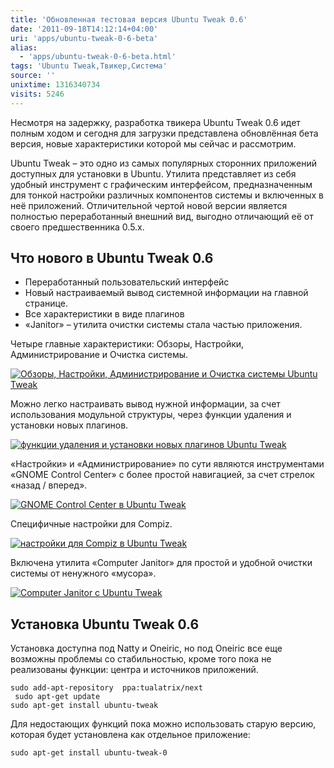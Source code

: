 ```yaml
---
title: 'Обновленная тестовая версия Ubuntu Tweak 0.6'
date: '2011-09-18T14:12:14+04:00'
uri: 'apps/ubuntu-tweak-0-6-beta'
alias: 
  - 'apps/ubuntu-tweak-0-6-beta.html'
tags: 'Ubuntu Tweak,Твикер,Система'
source: ''
unixtime: 1316340734
visits: 5246
---
```

Несмотря на задержку, разработка твикера Ubuntu Tweak 0.6 идет полным ходом и сегодня для загрузки представлена обновлённая бета версия, новые характеристики которой мы сейчас и рассмотрим.

Ubuntu Tweak – это одно из самых популярных сторонних приложений доступных для установки в Ubuntu. Утилита представляет из себя удобный инструмент с графическим интерфейсом, предназначенным для тонкой настройки различных компонентов системы и включенных в неё приложений. Отличительной чертой новой версии является полностью переработанный внешний вид, выгодно отличающий её от своего предшественника 0.5.x.

## Что нового в Ubuntu Tweak 0.6

*   Переработанный пользовательский интерфейс
*   Новый настраиваемый вывод системной информации на главной странице.
*   Все характеристики в виде плагинов
*   «Janitor» – утилита очистки системы стала частью приложения.

Четыре главные характеристики: Обзоры, Настройки, Администрирование и Очистка системы.

[![Обзоры, Настройки, Администрирование и Очистка системы Ubuntu Tweak](img/2011/09/18/14-00/ubuntu-tweak-6157903185-o.jpg)](img/2011/09/18/14-00/ubuntu-tweak-6157903185-o.jpg)

Можно легко настраивать вывод нужной информации, за счет использования модульной структуры, через функции удаления и установки новых плагинов.

[![функции удаления и установки новых плагинов Ubuntu Tweak](img/2011/09/18/14-00/ubuntu-tweak-1-6157903187-o.jpg)](img/2011/09/18/14-00/ubuntu-tweak-1-6157903187-o.jpg)

«Настройки» и «Администрирование» по сути являются инструментами «GNOME Control Center» с более простой навигацией, за счет стрелок «назад / вперед».

[![GNOME Control Center в Ubuntu Tweak](img/2011/09/18/14-00/ubuntu-tweak-2-6157903191-o.jpg)](img/2011/09/18/14-00/ubuntu-tweak-2-6157903191-o.jpg)

Специфичные настройки для Compiz.

[![настройки для Compiz в Ubuntu Tweak](img/2011/09/18/14-00/ubuntu-tweak-3-6157903195-o.jpg)](img/2011/09/18/14-00/ubuntu-tweak-3-6157903195-o.jpg)

Включена утилита «Computer Janitor» для простой и удобной очистки системы от ненужного «мусора».

[![Computer Janitor c Ubuntu Tweak](img/2011/09/18/14-00/ubuntu-tweak-4-6157903197-o.jpg)](img/2011/09/18/14-00/ubuntu-tweak-4-6157903197-o.jpg)

## Установка Ubuntu Tweak 0.6

Установка доступна под Natty и Oneiric, но под Oneiric все еще возможны проблемы со стабильностью, кроме того пока не реализованы функции: центра и источников приложений.

```
sudo add-apt-repository  ppa:tualatrix/next
 sudo apt-get update 
sudo apt-get install ubuntu-tweak 
```

Для недостающих функций пока можно использовать старую версию, которая будет установлена как отдельное приложение:

```
sudo apt-get install ubuntu-tweak-0
```
